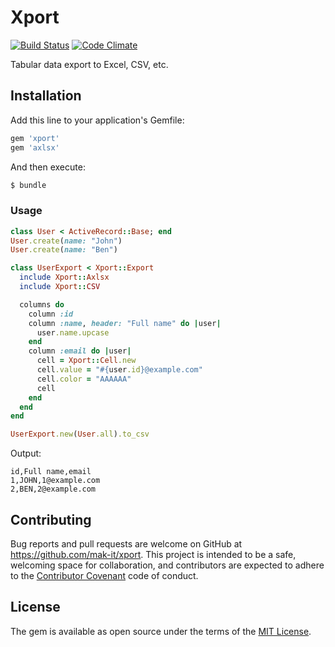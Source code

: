 # Xport

[![Build Status](https://travis-ci.org/mak-it/xport.svg?branch=master)](https://travis-ci.org/mak-it/xport)
[![Code Climate](https://codeclimate.com/github/mak-it/xport/badges/gpa.svg)](https://codeclimate.com/github/mak-it/xport)

Tabular data export to Excel, CSV, etc.

## Installation

Add this line to your application's Gemfile:

```ruby
gem 'xport'
gem 'axlsx'
```

And then execute:

```bash
$ bundle
```

### Usage

```ruby
class User < ActiveRecord::Base; end
User.create(name: "John")
User.create(name: "Ben")

class UserExport < Xport::Export
  include Xport::Axlsx
  include Xport::CSV

  columns do
    column :id
    column :name, header: "Full name" do |user|
      user.name.upcase
    end
    column :email do |user|
      cell = Xport::Cell.new
      cell.value = "#{user.id}@example.com"
      cell.color = "AAAAAA"
      cell
    end
  end
end

UserExport.new(User.all).to_csv
```

Output:

```csv
id,Full name,email
1,JOHN,1@example.com
2,BEN,2@example.com
```

## Contributing

Bug reports and pull requests are welcome on GitHub at https://github.com/mak-it/xport. This project is intended to be a safe, welcoming space for collaboration, and contributors are expected to adhere to the [Contributor Covenant](http://contributor-covenant.org) code of conduct.

## License

The gem is available as open source under the terms of the [MIT License](http://opensource.org/licenses/MIT).
